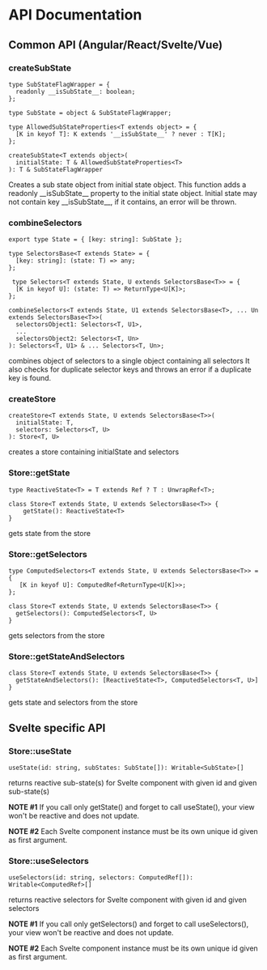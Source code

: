 # API Documentation

## Common API (Angular/React/Svelte/Vue)

### createSubState
    
    type SubStateFlagWrapper = {
      readonly __isSubState__: boolean;
    };
        
    type SubState = object & SubStateFlagWrapper;
    
    type AllowedSubStateProperties<T extends object> = {
      [K in keyof T]: K extends '__isSubState__' ? never : T[K];
    };
     
    createSubState<T extends object>(
      initialState: T & AllowedSubStateProperties<T>
    ): T & SubStateFlagWrapper
    
Creates a sub state object from initial state object.
This function adds a readonly \_\_isSubState\_\_ property to the initial state object.
Initial state may not contain key __isSubState\__, if it contains, an error will be thrown.
    
### combineSelectors

    export type State = { [key: string]: SubState };
    
    type SelectorsBase<T extends State> = {
      [key: string]: (state: T) => any;
    };
    
     type Selectors<T extends State, U extends SelectorsBase<T>> = {
      [K in keyof U]: (state: T) => ReturnType<U[K]>;
    };

    combineSelectors<T extends State, U1 extends SelectorsBase<T>, ... Un extends SelectorsBase<T>>(
      selectorsObject1: Selectors<T, U1>,
      ...
      selectorsObject2: Selectors<T, Un>
    ): Selectors<T, U1> & ... Selectors<T, Un>;
    
combines object of selectors to a single object containing all selectors
It also checks for duplicate selector keys and throws an error if a duplicate key is found.

### createStore

    createStore<T extends State, U extends SelectorsBase<T>>(
      initialState: T,
      selectors: Selectors<T, U>
    ): Store<T, U>
    
creates a store containing initialState and selectors

### Store::getState
    type ReactiveState<T> = T extends Ref ? T : UnwrapRef<T>;
    
    class Store<T extends State, U extends SelectorsBase<T>> {
        getState(): ReactiveState<T>
    }
    
gets state from the store

### Store::getSelectors
    type ComputedSelectors<T extends State, U extends SelectorsBase<T>> = {
       [K in keyof U]: ComputedRef<ReturnType<U[K]>>;
    };
        
    class Store<T extends State, U extends SelectorsBase<T>> {
      getSelectors(): ComputedSelectors<T, U>
    }

gets selectors from the store
    
### Store::getStateAndSelectors
    class Store<T extends State, U extends SelectorsBase<T>> {
      getStateAndSelectors(): [ReactiveState<T>, ComputedSelectors<T, U>]
    }

gets state and selectors from the store

## Svelte specific API

### Store::useState 
    
    useState(id: string, subStates: SubState[]): Writable<SubState>[]
    
returns reactive sub-state(s) for Svelte component with given id and given sub-state(s)

**NOTE #1** If you call only getState() and forget to call useState(), your view won't be reactive and does not update.

**NOTE #2** Each Svelte component instance must be its own unique id given as first argument.

### Store::useSelectors

    useSelectors(id: string, selectors: ComputedRef[]): Writable<ComputedRef>[] 
    
returns reactive selectors for Svelte component with given id and given selectors

**NOTE #1** If you call only getSelectors() and forget to call useSelectors(), your view won't be reactive and does not update.

**NOTE #2** Each Svelte component instance must be its own unique id given as first argument.

